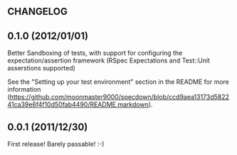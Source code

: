 ## CHANGELOG

## 0.1.0 (2012/01/01)

Better Sandboxing of tests, with support for configuring the expectation/assertion framework (RSpec Expectations and Test::Unit asserstions supported)

See the "Setting up your test environment" section in the README for more information (https://github.com/moonmaster9000/specdown/blob/ccd9aea13173d582241ca39e6f4f10d50fab4490/README.markdown).

## 0.0.1 (2011/12/30)

First release! Barely passable! :-)
